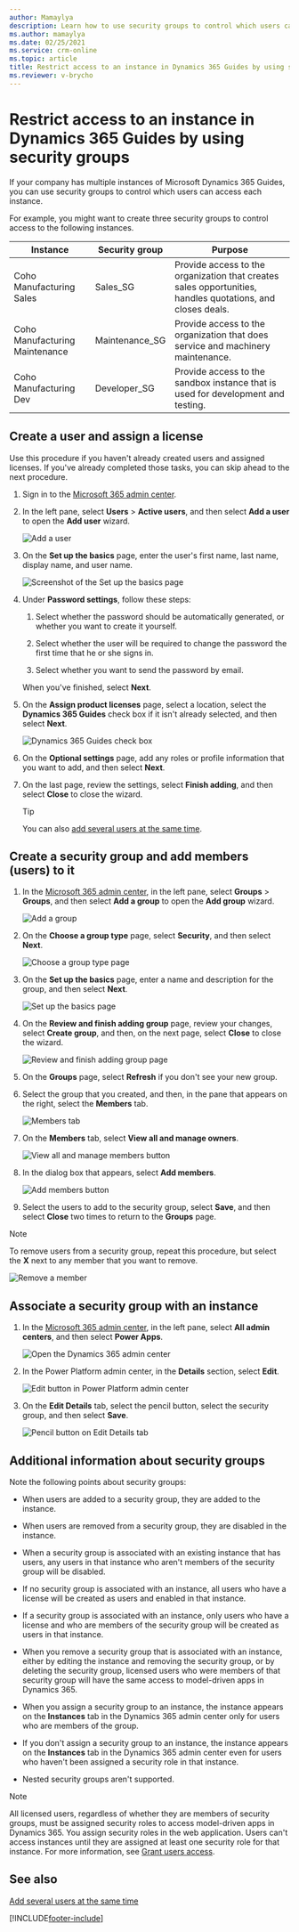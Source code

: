 ```yaml
---
author: Mamaylya
description: Learn how to use security groups to control which users can access which instances in Microsoft Dynamics 365 Guides.
ms.author: mamaylya
ms.date: 02/25/2021
ms.service: crm-online
ms.topic: article
title: Restrict access to an instance in Dynamics 365 Guides by using security groups
ms.reviewer: v-brycho
---
```


# Restrict access to an instance in Dynamics 365 Guides by using security groups

If your company has multiple instances of Microsoft Dynamics 365 Guides, you can use security groups to control which users can access each instance.

For example, you might want to create three security groups to control access to the following instances.

| Instance                       | Security group  | Purpose |
|--------------------------------|-----------------|---------|
| Coho Manufacturing Sales       | Sales\_SG       | Provide access to the organization that creates sales opportunities, handles quotations, and closes deals. |
| Coho Manufacturing Maintenance | Maintenance\_SG | Provide access to the organization that does service and machinery maintenance. |
| Coho Manufacturing Dev         | Developer\_SG   | Provide access to the sandbox instance that is used for development and testing. |

## Create a user and assign a license

Use this procedure if you haven't already created users and assigned licenses. If you've already completed those tasks, you can skip ahead to the next procedure.

1. Sign in to the [Microsoft 365 admin center](https://admin.microsoft.com/Adminportal/Home#/homepage).

2. In the left pane, select **Users** \> **Active users**, and then select **Add a user** to open the **Add user** wizard.

    ![Add a user](media/add-user-3.PNG "Add a user")

3. On the **Set up the basics** page, enter the user's first name, last name, display name, and user name.

    ![Screenshot of the Set up the basics page](media/set-up-basics.PNG "Screenshot of the Set up the basics page")

4. Under **Password settings**, follow these steps:

    1. Select whether the password should be automatically generated, or whether you want to create it yourself.

    2. Select whether the user will be required to change the password the first time that he or she signs in.

    3. Select whether you want to send the password by email.

    When you've finished, select **Next**.

5. On the **Assign product licenses** page, select a location, select the **Dynamics 365 Guides** check box if it isn't already selected, and then select **Next**.

    ![Dynamics 365 Guides check box](media/guides-check-box.PNG "Dynamics 365 Guides check box")

6. On the **Optional settings** page, add any roles or profile information that you want to add, and then select **Next**.

7. On the last page, review the settings, select **Finish adding**, and then select **Close** to close the wizard.

    > [!TIP]
    > You can also [add several users at the same time](/office365/enterprise/add-several-users-at-the-same-time).

## Create a security group and add members (users) to it

1. In the [Microsoft 365 admin center](https://admin.microsoft.com/Adminportal/Home#/homepage), in the left pane, select **Groups** \> **Groups**, and then select **Add a group** to open the **Add group** wizard.

    ![Add a group](media/add-group-command.PNG "Add a group")

2. On the **Choose a group type** page, select **Security**, and then select **Next**.

    ![Choose a group type page](media/choose-group-type.PNG "Choose a group type page")

3. On the **Set up the basics** page, enter a name and description for the group, and then select **Next**.

    ![Set up the basics page](media/set-up-basics-2.PNG "Set up the basics page")

4. On the **Review and finish adding group** page, review your changes, select **Create group**, and then, on the next page, select **Close** to close the wizard.

    ![Review and finish adding group page](media/review-group.PNG "Review and finish adding group page")

5. On the **Groups** page, select **Refresh** if you don't see your new group.

6. Select the group that you created, and then, in the pane that appears on the right, select the **Members** tab.

    ![Members tab](media/members-tab.PNG "Members tab")

7. On the **Members** tab, select **View all and manage owners**.

    ![View all and manage members button](media/view-members.PNG "View all and manage members button")

8. In the dialog box that appears, select **Add members**.

    ![Add members button](media/add-members-2.PNG "Add members button")

9. Select the users to add to the security group, select **Save**, and then select **Close** two times to return to the **Groups** page.

> [!NOTE]
> To remove users from a security group, repeat this procedure, but select the **X** next to any member that you want to remove.
>
> ![Remove a member](media/remove-members-2.PNG "Remove a member")

## Associate a security group with an instance

1. In the [Microsoft 365 admin center](https://admin.microsoft.com/Adminportal/Home#/homepage), in the left pane, select **All admin centers**, and then select **Power Apps**.

    ![Open the Dynamics 365 admin center](media/all-admin-centers.PNG "Open the Dynamics 365 admin center")

2. In the Power Platform admin center, in the **Details** section, select **Edit**.

    ![Edit button in Power Platform admin center](media/security-groups-edit-details.PNG "Edit button in Power Platform admin center")

3. On the **Edit Details** tab, select the pencil button, select the security group, and then select **Save**.

    ![Pencil button on Edit Details tab](media/security-groups-select-group.PNG "Pencil button on Edit Details tab")

## Additional information about security groups

Note the following points about security groups:

- When users are added to a security group, they are added to the instance.

- When users are removed from a security group, they are disabled in the instance.

- When a security group is associated with an existing instance that has users, any users in that instance who aren't members of the security group will be disabled.

- If no security group is associated with an instance, all users who have a license will be created as users and enabled in that instance.

- If a security group is associated with an instance, only users who have a license and who are members of the security group will be created as users in that instance.

- When you remove a security group that is associated with an instance, either by editing the instance and removing the security group, or by deleting the security group, licensed users who were members of that security group will have the same access to model-driven apps in Dynamics 365.

- When you assign a security group to an instance, the instance appears on the **Instances** tab in the Dynamics 365 admin center only for users who are members of the group.

- If you don't assign a security group to an instance, the instance appears on the **Instances** tab in the Dynamics 365 admin center even for users who haven't been assigned a security role in that instance.

- Nested security groups aren't supported.

> [!NOTE]
> All licensed users, regardless of whether they are members of security groups, must be assigned security roles to access model-driven apps in Dynamics 365. You assign security roles in the web application. Users can't access instances until they are assigned at least one security role for that instance. For more information, see [Grant users access](/power-platform/admin/grant-users-access).

## See also

[Add several users at the same time](/office365/enterprise/add-several-users-at-the-same-time)


[!INCLUDE[footer-include](../includes/footer-banner.md)]
